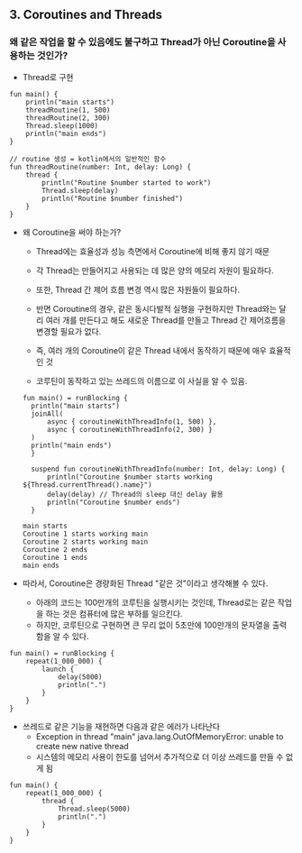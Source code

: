 ## 3. Coroutines and Threads

### 왜 같은 작업을 할 수 있음에도 불구하고 Thread가 아닌 Coroutine을 사용하는 것인가?

* Thread로 구현
```
fun main() {
    println("main starts")
    threadRoutine(1, 500)
    threadRoutine(2, 300)
    Thread.sleep(1000)
    println("main ends")
}

// routine 생성 = kotlin에서의 일반적인 함수
fun threadRoutine(number: Int, delay: Long) {
    thread {
        println("Routine $number started to work")
        Thread.sleep(delay)
        println("Routine $number finished")
    }
}
```

* 왜 Coroutine을 써야 하는가?
  * Thread에는 효율성과 성능 측면에서 Coroutine에 비해 좋지 않기 때문
  * 각 Thread는 만들어지고 사용되는 데 많은 양의 메모리 자원이 필요하다.
  * 또한, Thread 간 제어 흐름 변경 역시 많은 자원들이 필요하다.
  * 반면 Coroutine의 경우, 같은 동시다발적 실행을 구현하지만 Thread와는 달리 여러 개를 만든다고 해도 새로운 Thread를 만들고 Thread 간 제어흐름을 변경할 필요가 없다.
  * 즉, 여러 개의 Coroutine이 같은 Thread 내에서 동작하기 때문에 매우 효율적인 것

  * 코루틴이 동작하고 있는 쓰레드의 이름으로 이 사실을 알 수 있음.
  ```
  fun main() = runBlocking {
    println("main starts")
    joinAll(
        async { coroutineWithThreadInfo(1, 500) },
        async { coroutineWithThreadInfo(2, 300) }
    )
    println("main ends")
    }
    
    suspend fun coroutineWithThreadInfo(number: Int, delay: Long) {
        println("Coroutine $number starts working ${Thread.currentThread().name}")
        delay(delay) // Thread의 sleep 대신 delay 활용
        println("Coroutine $number ends")
    }
  ```
  ```
  main starts
  Coroutine 1 starts working main
  Coroutine 2 starts working main
  Coroutine 2 ends
  Coroutine 1 ends
  main ends
  ```
  
* 따라서, Coroutine은 경량화된 Thread "같은 것"이라고 생각해볼 수 있다.
  * 아래의 코드는 100만개의 코루틴을 실행시키는 것인데, Thread로는 같은 작업을 하는 것은 컴퓨터에 많은 부하를 일으킨다.
  * 하지만, 코루틴으로 구현하면 큰 무리 없이 5초만에 100만개의 문자열을 출력함을 알 수 있다.
```
fun main() = runBlocking {
    repeat(1_000_000) {
        launch {
            delay(5000)
            println(".")
        }
    }
}
```

* 쓰레드로 같은 기능을 재현하면 다음과 같은 에러가 나타난다
  * Exception in thread "main" java.lang.OutOfMemoryError: unable to create new native thread
  * 시스템의 메모리 사용이 한도를 넘어서 추가적으로 더 이상 쓰레드를 만들 수 없게 됨
```
fun main() {
    repeat(1_000_000) {
        thread {
            Thread.sleep(5000)
            println(".")
        }
    }
}
```